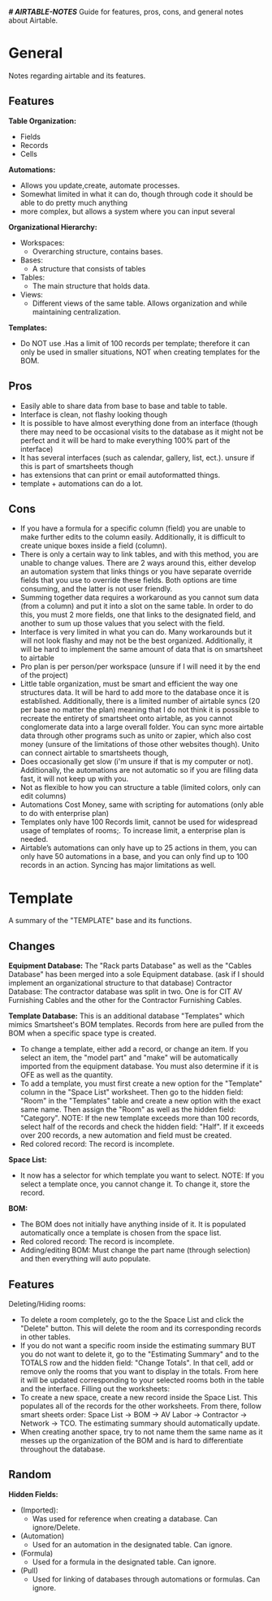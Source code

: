***# AIRTABLE-NOTES***
Guide for features, pros, cons, and general notes about Airtable.

# General
Notes regarding airtable and its features.

## Features

**Table Organization:**
- Fields
- Records
- Cells
  
**Automations:**
- Allows you update,create, automate processes.
- Somewhat limited in what it can do, though through code it should be able to do pretty much anything
- more complex, but allows a system where you can input several
  
**Organizational Hierarchy:**
- Workspaces:
	- Overarching structure, contains bases.
- Bases:
	- A structure that consists of tables
- Tables:
	- The main structure that holds data.
- Views:
	- Different views of the same table. Allows organization and while maintaining centralization.

**Templates:**
- Do NOT use .Has a limit of 100 records per template; therefore it can only be used in smaller situations, NOT when creating templates for the BOM.

## Pros
- Easily able to share data from base to base and table to table.
- Interface is clean, not flashy looking though
- It is possible to have almost everything done from an interface (though there may need to be occasional visits to the database as it might not be perfect and it will be hard to make everything 100% part of the interface) 
- It has several interfaces (such as calendar, gallery, list, ect.). unsure if this is part of smartsheets though
- has extensions that can print or email autoformatted things.
- template + automations can do a lot.

## Cons
- If you have a formula for a specific column (field) you are unable to make further edits to the  column easily. Additionally, it is difficult to create unique boxes inside a field (column). 
- There is only a certain way to link tables, and with this method, you are unable to change values. There are 2 ways around this, either develop an automation system that links things or you have separate override fields that you use to override these fields. Both options are time consuming, and the latter is not user friendly.
-  Summing together data requires a workaround as you cannot sum data (from a column) and put it into a slot on the same table. In order to do this, you must 2 more fields, one that links to the designated field, and another to sum up those values that you select with the field.
- Interface is very limited in what you can do. Many workarounds but it will not look flashy and may not be the best organized. Additionally, it will be hard to implement the same amount of data that is on smartsheet to airtable
- Pro plan is per person/per workspace (unsure if I will need it by the end of the project)
- Little table organization, must be smart and efficient the way one structures data. It will be hard to add more to the database once it is established. Additionally, there is a limited number of airtable syncs (20 per base no matter the plan) meaning that I do not think it is possible to recreate the entirety of smartsheet onto airtable, as you cannot conglomerate data into a large overall folder. You can sync more airtable data through other programs such as unito or zapier, which also cost money (unsure of the limitations of those other websites though). Unito can connect airtable to smartsheets though, 
- Does occasionally get slow (i'm unsure if that is my computer or not). Additionally, the automations are not automatic so if you are filling data fast, it will not keep up with you. 
- Not as flexible to how you can structure a table (limited colors, only can edit columns) 
- Automations Cost Money, same with scripting for automations (only able to do with enterprise plan)
- Templates only have 100 Records limit, cannot be used for widespread usage of templates of rooms;. To increase limit, a enterprise plan is needed. 
- Airtable’s automations can only have up to 25 actions in them, you can only have 50 automations in a base, and you can only find up to 100 records in an action. Syncing has major limitations as well.

# Template
A summary of the "TEMPLATE" base and its functions.

## Changes

**Equipment Database:**
The "Rack parts Database" as well as the "Cables Database" has been merged into a sole Equipment database. (ask if I should implement an organizational structure to that database)
Contractor Database:
The contractor database was split in two. One is for CIT AV Furnishing Cables and the other for the Contractor Furnishing Cables. 

**Template Database:** 
This is an additional database "Templates" which mimics Smartsheet's BOM templates. Records from here are pulled from the BOM when a specific space type is created. 
- To change a template, either add a record, or change an item. If you select an item, the "model part" and "make" will be automatically imported from the equipment database. You must also determine if it is OFE as well as the quantity.
- To add a template, you must first create a new option for the "Template" column in the "Space List" worksheet. Then go to the hidden field:  "Room" in the "Templates" table and create a new option with the exact same name. Then assign the "Room" as well as the hidden field:  "Category". NOTE: If the new template exceeds more than 100 records, select half of the records and check the hidden field: "Half". If it exceeds over 200 records, a new automation and field must be created.
- Red colored record: The record is incomplete.
  
**Space List:**
- It now has a selector for which template you want to select. NOTE: If you select a template once, you cannot change it. To change it, store the record.

**BOM:**
- The BOM does not initially have anything inside of it. It is populated automatically once a template is chosen from the space list.
- Red colored record: The record is incomplete.
- Adding/editing BOM: Must change the part name (through selection) and then everything will auto populate. 

## Features

Deleting/Hiding rooms:
- To delete a room completely, go to the the Space List and click the "Delete" button. This will delete the room and its corresponding records in other tables.
- If you do not want a specific room inside the estimating summary BUT you do not want to delete it, go to the "Estimating Summary" and to the TOTALS row and the hidden field: "Change Totals". In that cell, add or remove only the rooms that you want to display in the totals. From here it will be updated corresponding to your selected rooms both in the table and the interface.
Filling out the worksheets:
- To create a new space, create a new record inside the Space List. This populates all of the records for the other worksheets. From there, follow smart sheets order: Space List -> BOM -> AV Labor -> Contractor -> Network -> TCO. The estimating summary should automatically update.
- When creating another space, try to not name them the same name as it messes up the organization of the BOM and is hard to differentiate throughout the database.

## Random

**Hidden Fields:**
- (Imported):
	- Was used for reference when creating a database. Can ignore/Delete.
- (Automation)
	- Used for an automation in the designated table. Can ignore.
- (Formula)
	- Used for a formula in the designated table. Can ignore.
- (Pull)
	- Used for linking of databases through automations or formulas. Can ignore.
